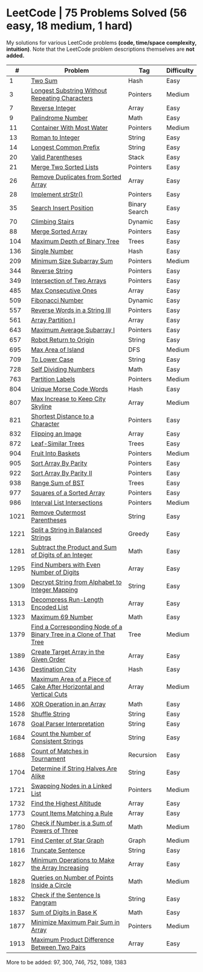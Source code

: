 # LeetCode | 75 Problems Solved (56 easy, 18 medium, 1 hard)
My solutions for various LeetCode problems **(code, time/space complexity, intuition)**.
Note that the LeetCode problem descriptions themselves are **not added.**

\# | Problem | Tag | Difficulty
---|---|---|---
1 | [Two Sum](/Hash/Problem1.java) | Hash | Easy 
3 | [Longest Substring Without Repeating Characters](/Pointers/Problem3.java) | Pointers | Medium
7 | [Reverse Integer](/Array/Problem7.java) | Array | Easy
9 | [Palindrome Number](/Math/Problem9.java) | Math | Easy
11 | [Container With Most Water](/Pointers/Problem11.java) | Pointers | Medium
13 | [Roman to Integer](/String/Problem13.java) | String | Easy
14 | [Longest Common Prefix](/String/Problem14.java) | String | Easy
20 | [Valid Parentheses](/Stack/Problem20.java) | Stack | Easy
21 | [Merge Two Sorted Lists](/Pointers/Problem21.java) | Pointers | Easy
26 | [Remove Duplicates from Sorted Array](/Array/Problem26.java) | Array | Easy
28 | [Implement strStr()](/Pointers/Problem28.java) | Pointers | Easy
35 | [Search Insert Position](/Binary_Search/Problem35.java) | Binary Search | Easy
70 | [Climbing Stairs](/Dynamic/Problem70.java) | Dynamic | Easy
88 | [Merge Sorted Array](/Pointers/Problem88.java) | Pointers | Easy
104 | [Maximum Depth of Binary Tree](/Trees/Problem104.java) | Trees | Easy 
136 | [Single Number](/Hash/Problem136.java) | Hash | Easy
209 | [Minimum Size Subarray Sum](/Pointers/Problem209.java) | Pointers | Medium
344 | [Reverse String](/Pointers/Problem344.java) | Pointers | Easy
349 | [Intersection of Two Arrays](/Pointers/Problem349.java) | Pointers | Easy
485 | [Max Consecutive Ones](/Array/Problem485.java) | Array | Easy
509 | [Fibonacci Number](/Dynamic/Problem509.java) | Dynamic | Easy
557 | [Reverse Words in a String III](/Pointers/Problem557.java) | Pointers | Easy
561 | [Array Partition I](/Array/Problem561.java) | Array | Easy
643 | [Maximum Average Subarray I](/Pointers/Problem643.java) | Pointers | Easy
657 | [Robot Return to Origin](/String/Problem657.java) | String | Easy
695 | [Max Area of Island](/DFS/Problem695.java) | DFS | Medium
709 | [To Lower Case](/String/Problem709.java) | String | Easy
728 | [Self Dividing Numbers](/Math/Problem728.java) | Math | Easy
763 | [Partition Labels](/Pointers/Problem763.java) | Pointers | Medium
804 | [Unique Morse Code Words](/Hash/Problem804.java) | Hash | Easy
807 | [Max Increase to Keep City Skyline](/Array/Problem807.java) | Array | Medium
821 | [Shortest Distance to a Character](/Pointers/Problem821.java) | Pointers | Easy
832 | [Flipping an Image](/Array/Problem832.java) | Array | Easy
872 | [Leaf-Similar Trees](/Trees/Problem872.java) | Trees | Easy 
904 | [Fruit Into Baskets](/Pointers/Problem904.java) | Pointers | Medium
905 | [Sort Array By Parity](/Pointers/Problem905.java) | Pointers | Easy
922 | [Sort Array By Parity II](/Pointers/Problem905.java) | Pointers | Easy
938 | [Range Sum of BST](/Trees/Problem938.java) | Trees | Easy 
977 | [Squares of a Sorted Array](/Pointers/Problem977.java) | Pointers | Easy
986 | [Interval List Intersections](/Pointers/Problem986.java) | Pointers | Medium
1021 | [Remove Outermost Parentheses](/String/Problem1021.java) | String | Easy
1221 | [Split a String in Balanced Strings](/Greedy/Problem1221.java) | Greedy | Easy
1281 | [Subtract the Product and Sum of Digits of an Integer](/Math/Problem1281.java) | Math | Easy
1295 | [Find Numbers with Even Number of Digits](/Array/Problem1295.java) | Array | Easy
1309 | [Decrypt String from Alphabet to Integer Mapping](/String/Problem1309.java) | String | Easy
1313 | [Decompress Run-Length Encoded List](/Array/Problem1313.java) | Array | Easy
1323 | [Maximum 69 Number](/Math/Problem1323.java) | Math | Easy
1379 | [Find a Corresponding Node of a Binary Tree in a Clone of That Tree](/Trees/Problem1379.java) | Tree | Medium
1389 | [Create Target Array in the Given Order](/Array/Problem1389.java) | Array | Easy
1436 | [Destination City](/Hash/Problem1436.java) | Hash | Easy
1465 | [Maximum Area of a Piece of Cake After Horizontal and Vertical Cuts](/Array/Problem1465.java) | Array | Medium
1486 | [XOR Operation in an Array](/Math/Problem1486.java) | Math | Easy
1528 | [Shuffle String](/String/Problem1528.java) | String | Easy
1678 | [Goal Parser Interpretation](/String/Problem1678.java) | String | Easy
1684 | [Count the Number of Consistent Strings](/String/Problem1684.java) | String | Easy
1688 | [Count of Matches in Tournament](/Recursion/Problem1688.java) | Recursion | Easy
1704 | [Determine if String Halves Are Alike](/String/Problem1704.java) | String | Easy
1721 | [Swapping Nodes in a Linked List](/Pointers/Problem1721.java) | Pointers | Medium
1732 | [Find the Highest Altitude](/Array/Problem1732.java) | Array | Easy
1773 | [Count Items Matching a Rule](/Array/Problem1773.java) | Array | Easy
1780 | [Check if Number is a Sum of Powers of Three](/Math/Problem1780.java) | Math | Medium
1791 | [Find Center of Star Graph](/Graph/Problem1791.java) | Graph | Medium
1816 | [Truncate Sentence](/String/Problem1816.java) | String | Easy
1827 | [Minimum Operations to Make the Array Increasing](/Array/Problem1827.java) | Array | Easy
1828 | [Queries on Number of Points Inside a Circle](/Math/Problem1828.java) | Math | Medium
1832 | [Check if the Sentence Is Pangram](/String/Problem1832.java) | String | Easy
1837 | [Sum of Digits in Base K](/Math/Problem1837.java) | Math | Easy
1877 | [Minimize Maximum Pair Sum in Array](/Pointers/Problem1877.java) | Pointers | Medium
1913 | [Maximum Product Difference Between Two Pairs](/Array/Problem1913.java) | Array | Easy

More to be added: 97, 300, 746, 752, 1089, 1383